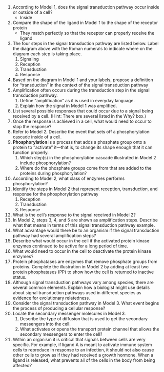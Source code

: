 1. According to Model 1, does the signal transduction pathway occur inside or outside of a cell?
	- Inside
2. Compare the shape of the ligand in Model 1 to the shape of the receptor protein
	- They match perfectly so that the receptor can properly receive the ligand
3. The four steps in the signal transduction pathway are listed below. Label the diagram above with the Roman numerals to indicate where on the diagram each step is taking place.
	1. Signaling
	2. Reception
	3. Transduction
	4. Response
4. Based on the diagram in Model 1 and your labels, propose a definition for “transduction” in the context of the signal transduction pathway
5. Amplification often occurs during the transduction step in the signal transduction pathway.
	1. Define “amplification” as it is used in everyday language.
	2. Explain how the signal in Model 1 was amplified.
6. List several possible responses that could occur due to a signal being received by a cell. (Hint: There are several listed in the Why? box.)
7. Once the response is achieved in a cell, what would need to occur to stop the response?
8. Refer to Model 2. Describe the event that sets off a phosphorylation cascade inside of a cell.
9. **Phosphorylation** is a process that adds a phosphate group onto a protein to “activate” it—that is, to change its shape enough that it can function properly.
	1. Which step(s) in the phosphorylation cascade illustrated in Model 2 include phosphorylation?
	2. Where do the phosphate groups come from that are added to the proteins during phosphorylation?
10. According to Model 2, what class of enzymes performs phosphorylation?
11. Identify the steps in Model 2 that represent reception, transduction, and response for the phosphorylation pathway
	1. Reception
	2. Transduction
	3. Response
12. What is the cell’s response to the signal received in Model 2?
13. In Model 2, steps 3, 4, and 5 are shown as amplification steps. Describe what that means in terms of this signal transduction pathway example.
14. What advantage would there be to an organism if the signal transduction pathway had several amplification steps?
15. Describe what would occur in the cell if the activated protein kinase enzymes continued to be active for a long period of time.
16. What would need to occur in the cell to deactivate the protein kinase enzymes?
17. Protein phosphatases are enzymes that remove phosphate groups from proteins. Complete the illustration in Model 2 by adding at least two protein phosphatases (PP) to show how the cell is returned to inactive status.
18. Although signal transduction pathways vary among species, there are several common elements. Explain how a biologist might use details about signal transduction pathways used in different species as evidence for evolutionary relatedness.
19. Consider the signal transduction pathway in Model 3. What event begins the process of producing a cellular response?
20. Locate the secondary messenger molecules in Model 3.
	1. Describe the type of diffusion that is used to get the secondary messengers into the cell.
	2. What activates or opens the transport protein channel that allows the secondary messengers to enter the cell?
21. Within an organism it is critical that signals between cells are very specific. For example, if ligand A is meant to activate immune system cells to reproduce in response to an infection, it should not also cause other cells to grow as if they had received a growth hormone. When a ligand is released, what prevents all of the cells in the body from being affected? 